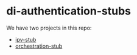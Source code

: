 # di-authentication-stubs

We have two projects in this repo:

- [ipv-stub](./ipv-stub)
- [orchestration-stub](./orchestration-stub)